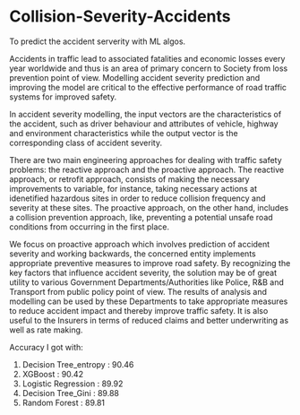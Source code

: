 # Collision-Severity-Accidents
To predict the accident serverity with ML algos.

Accidents in traffic lead to associated fatalities and economic losses every year worldwide and thus is an area of primary concern to Society from loss prevention point of view. Modelling accident severity prediction and improving the model are critical to the effective performance of road traffic systems for improved safety. 

In accident severity modelling, the input vectors are the characteristics of the accident, such as driver behaviour and attributes of vehicle, highway and environment characteristics while the output vector is the corresponding class of accident severity.  

There are two main engineering approaches for dealing with traffic safety problems: 
the reactive approach and the proactive approach. The reactive approach, or retrofit approach, consists of making the necessary improvements to variable, for instance, taking necessary actions at idenetified hazardous sites in order to reduce collision frequency and severity at these sites. 
The proactive approach, on the other hand, includes a collision prevention approach, like, preventing a potential unsafe road conditions from occurring in the first place. 

We focus on proactive approach which involves prediction of accident severity and working backwards, the concerned entity implements appropriate preventive measures to improve road safety. By recognizing the key factors that influence accident severity, the solution may be of great utility to various Government Departments/Authorities like Police, R&B and Transport from public policy point of view. The results of analysis and modelling can be used by these Departments to take appropriate measures to reduce accident impact and thereby improve traffic safety. It is also useful to the Insurers in terms of reduced claims and better underwriting as well as rate making. 

Accuracy I got with:
1. Decision Tree_entropy : 90.46
2. XGBoost : 90.42
3. Logistic Regression : 89.92
4. Decision Tree_Gini : 89.88
5. Random Forest : 89.81
